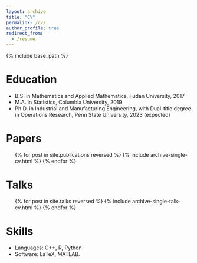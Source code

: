 ```yaml
---
layout: archive
title: "CV"
permalink: /cv/
author_profile: true
redirect_from:
  - /resume
---
```


{% include base_path %}

Education
======
* B.S. in Mathematics and Applied Mathematics, Fudan University, 2017
* M.A. in Statistics, Columbia University, 2019
* Ph.D. in Industrial and Manufacturing Engineering, with Dual-title degree in Operations Research, Penn State University, 2023 (expected)

<!--  Work experience
======
* Summer 2015: Research Assistant
* Github University
* Duties included: Tagging issues
* Supervisor: Professor Git
-->

Papers
======
  <ul>{% for post in site.publications reversed %}
    {% include archive-single-cv.html %}
  {% endfor %}</ul>
  
Talks
======
  <ul>{% for post in site.talks reversed %}
    {% include archive-single-talk-cv.html %}
  {% endfor %}</ul>
  
Skills
======
* Languages: C++, R, Python
* Software: LaTeX, MATLAB.

<!-- 
Teaching
======
  <ul>{% for post in site.teaching %}
    {% include archive-single-cv.html %}
  {% endfor %}</ul>
-->

<!-- 
Service and leadership
======
* Currently signed in to 43 different slack teams
-->
